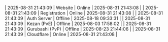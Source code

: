 | 2025-08-31 21:43:09 | Website | Online | 2025-08-31 21:43:08 |
| 2025-08-31 21:43:09 | Registration | Online | 2025-08-31 21:43:08 |
| 2025-08-31 21:43:09 | Auth Server | Offline | 2025-08-18 09:33:31 |
| 2025-08-31 21:43:09 | Kezan (PvE) | Offline | 2025-08-03 17:58:02 |
| 2025-08-31 21:43:09 | Gurubashi (PvP) | Offline | 2025-08-23 21:44:06 |
| 2025-08-31 21:43:09 | Cloudflare | Online | 2025-08-31 21:43:08 |
